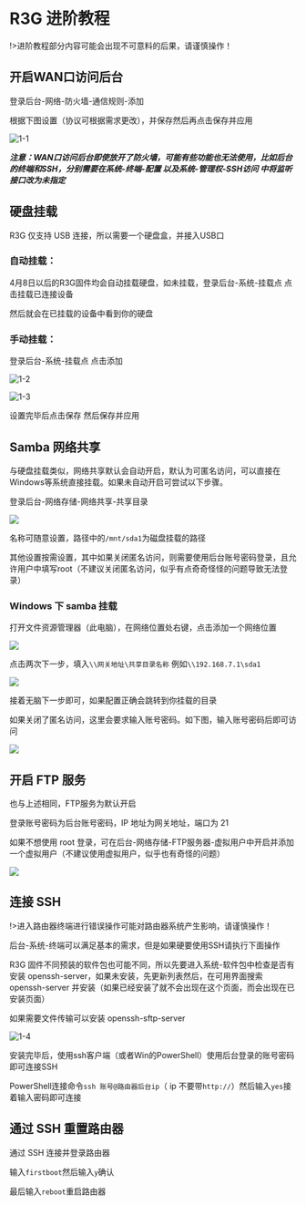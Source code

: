 # R3G 进阶教程

!>进阶教程部分内容可能会出现不可意料的后果，请谨慎操作！

## 开启WAN口访问后台

登录后台-网络-防火墙-通信规则-添加

根据下图设置（协议可根据需求更改），并保存然后再点击保存并应用

![1-1](./Image/1-1.png)

***注意：WAN口访问后台即使放开了防火墙，可能有些功能也无法使用，比如后台的终端和SSH，分别需要在系统-终端-配置 以及系统-管理权-SSH访问 中将监听接口改为未指定***

## 硬盘挂载

R3G 仅支持 USB 连接，所以需要一个硬盘盒，并接入USB口

### 自动挂载：

4月8日以后的R3G固件均会自动挂载硬盘，如未挂载，登录后台-系统-挂载点 点击挂载已连接设备

然后就会在已挂载的设备中看到你的硬盘

### 手动挂载：

登录后台-系统-挂载点 点击添加

![1-2](./Image/1-2.png)

![1-3](./Image/1-3.png)

设置完毕后点击保存 然后保存并应用

## Samba 网络共享

与硬盘挂载类似，网络共享默认会自动开启，默认为可匿名访问，可以直接在Windows等系统直接挂载。如果未自动开启可尝试以下步骤。

登录后台-网络存储-网络共享-共享目录

![](./Image/1-5.png)

名称可随意设置，路径中的`/mnt/sda1`为磁盘挂载的路径 

其他设置按需设置，其中如果关闭匿名访问，则需要使用后台账号密码登录，且允许用户中填写root（不建议关闭匿名访问，似乎有点奇奇怪怪的问题导致无法登录）

### Windows 下 samba 挂载

打开文件资源管理器（此电脑），在网络位置处右键，点击添加一个网络位置

![](./Image/1-6.png)

点击两次下一步，填入`\\网关地址\共享目录名称` 例如`\\192.168.7.1\sda1`

![](./Image/1-7.png)

接着无脑下一步即可，如果配置正确会跳转到你挂载的目录

如果关闭了匿名访问，这里会要求输入账号密码。如下图，输入账号密码后即可访问

![](./Image/1-8.png)



## 开启 FTP 服务

也与上述相同，FTP服务为默认开启

登录账号密码为后台账号密码，IP 地址为网关地址，端口为 21

如果不想使用 root 登录，可在后台-网络存储-FTP服务器-虚拟用户中开启并添加一个虚拟用户（不建议使用虚拟用户，似乎也有奇怪的问题）

![](./Image/1-9.png)

## 连接 SSH

!>进入路由器终端进行错误操作可能对路由器系统产生影响，请谨慎操作！

后台-系统-终端可以满足基本的需求，但是如果硬要使用SSH请执行下面操作

R3G 固件不同预装的软件包也可能不同，所以先要进入系统-软件包中检查是否有安装 openssh-server，如果未安装，先更新列表然后，在可用界面搜索 openssh-server 并安装（如果已经安装了就不会出现在这个页面，而会出现在已安装页面）

如果需要文件传输可以安装 openssh-sftp-server

![1-4](.\Image\1-4.png)

安装完毕后，使用ssh客户端（或者Win的PowerShell）使用后台登录的账号密码即可连接SSH

PowerShell连接命令`ssh 账号@路由器后台ip`（ ip 不要带`http://`）然后输入`yes`接着输入密码即可连接

## 通过 SSH 重置路由器

通过 SSH 连接并登录路由器

输入`firstboot`然后输入`y`确认

最后输入`reboot`重启路由器

